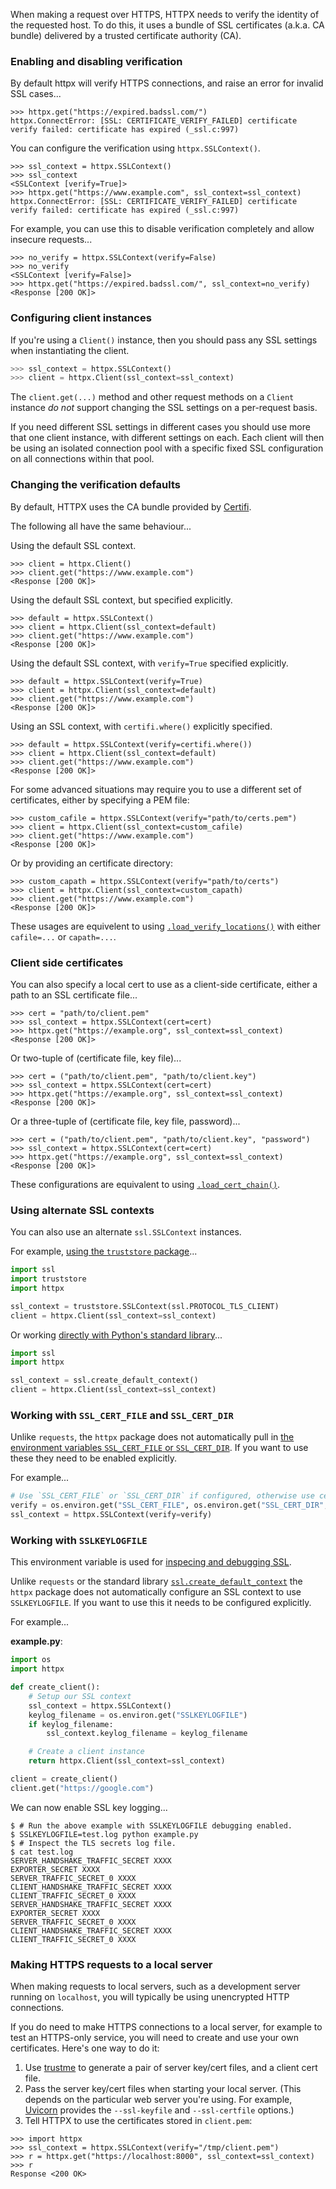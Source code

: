 When making a request over HTTPS, HTTPX needs to verify the identity of the requested host. To do this, it uses a bundle of SSL certificates (a.k.a. CA bundle) delivered by a trusted certificate authority (CA).

### Enabling and disabling verification

By default httpx will verify HTTPS connections, and raise an error for invalid SSL cases...

```pycon
>>> httpx.get("https://expired.badssl.com/")
httpx.ConnectError: [SSL: CERTIFICATE_VERIFY_FAILED] certificate verify failed: certificate has expired (_ssl.c:997)
```

You can configure the verification using `httpx.SSLContext()`.

```pycon
>>> ssl_context = httpx.SSLContext()
>>> ssl_context
<SSLContext [verify=True]>
>>> httpx.get("https://www.example.com", ssl_context=ssl_context)
httpx.ConnectError: [SSL: CERTIFICATE_VERIFY_FAILED] certificate verify failed: certificate has expired (_ssl.c:997)
```

For example, you can use this to disable verification completely and allow insecure requests...

```pycon
>>> no_verify = httpx.SSLContext(verify=False)
>>> no_verify
<SSLContext [verify=False]>
>>> httpx.get("https://expired.badssl.com/", ssl_context=no_verify)
<Response [200 OK]>
```

### Configuring client instances

If you're using a `Client()` instance, then you should pass any SSL settings when instantiating the client.

```python
>>> ssl_context = httpx.SSLContext()
>>> client = httpx.Client(ssl_context=ssl_context)
```

The `client.get(...)` method and other request methods on a `Client` instance *do not* support changing the SSL settings on a per-request basis.

If you need different SSL settings in different cases you should use more that one client instance, with different settings on each. Each client will then be using an isolated connection pool with a specific fixed SSL configuration on all connections within that pool.

### Changing the verification defaults

By default, HTTPX uses the CA bundle provided by [Certifi](https://pypi.org/project/certifi/).

The following all have the same behaviour...

Using the default SSL context.

```pycon
>>> client = httpx.Client()
>>> client.get("https://www.example.com")
<Response [200 OK]>
```

Using the default SSL context, but specified explicitly.

```pycon
>>> default = httpx.SSLContext()
>>> client = httpx.Client(ssl_context=default)
>>> client.get("https://www.example.com")
<Response [200 OK]>
```

Using the default SSL context, with `verify=True` specified explicitly.

```pycon
>>> default = httpx.SSLContext(verify=True)
>>> client = httpx.Client(ssl_context=default)
>>> client.get("https://www.example.com")
<Response [200 OK]>
```

Using an SSL context, with `certifi.where()` explicitly specified.

```pycon
>>> default = httpx.SSLContext(verify=certifi.where())
>>> client = httpx.Client(ssl_context=default)
>>> client.get("https://www.example.com")
<Response [200 OK]>
```

For some advanced situations may require you to use a different set of certificates, either by specifying a PEM file:

```pycon
>>> custom_cafile = httpx.SSLContext(verify="path/to/certs.pem")
>>> client = httpx.Client(ssl_context=custom_cafile)
>>> client.get("https://www.example.com")
<Response [200 OK]>
```

Or by providing an certificate directory:

```pycon
>>> custom_capath = httpx.SSLContext(verify="path/to/certs")
>>> client = httpx.Client(ssl_context=custom_capath)
>>> client.get("https://www.example.com")
<Response [200 OK]>
```

These usages are equivelent to using [`.load_verify_locations()`](https://docs.python.org/3/library/ssl.html#ssl.SSLContext.load_verify_locations) with either `cafile=...` or `capath=...`.

### Client side certificates

You can also specify a local cert to use as a client-side certificate, either a path to an SSL certificate file...

```pycon
>>> cert = "path/to/client.pem"
>>> ssl_context = httpx.SSLContext(cert=cert)
>>> httpx.get("https://example.org", ssl_context=ssl_context)
<Response [200 OK]>
```

Or two-tuple of (certificate file, key file)...

```pycon
>>> cert = ("path/to/client.pem", "path/to/client.key")
>>> ssl_context = httpx.SSLContext(cert=cert)
>>> httpx.get("https://example.org", ssl_context=ssl_context)
<Response [200 OK]>
```

Or a three-tuple of (certificate file, key file, password)...

```pycon
>>> cert = ("path/to/client.pem", "path/to/client.key", "password")
>>> ssl_context = httpx.SSLContext(cert=cert)
>>> httpx.get("https://example.org", ssl_context=ssl_context)
<Response [200 OK]>
```

These configurations are equivalent to using [`.load_cert_chain()`](https://docs.python.org/3/library/ssl.html#ssl.SSLContext.load_cert_chain).

### Using alternate SSL contexts

You can also use an alternate `ssl.SSLContext` instances.

For example, [using the `truststore` package](https://truststore.readthedocs.io/)...

```python
import ssl
import truststore
import httpx

ssl_context = truststore.SSLContext(ssl.PROTOCOL_TLS_CLIENT)
client = httpx.Client(ssl_context=ssl_context)
```

Or working [directly with Python's standard library](https://docs.python.org/3/library/ssl.html)...

```python
import ssl
import httpx

ssl_context = ssl.create_default_context()
client = httpx.Client(ssl_context=ssl_context)
```

### Working with `SSL_CERT_FILE` and `SSL_CERT_DIR`

Unlike `requests`, the `httpx` package does not automatically pull in [the environment variables `SSL_CERT_FILE` or `SSL_CERT_DIR`](https://www.openssl.org/docs/manmaster/man3/SSL_CTX_set_default_verify_paths.html). If you want to use these they need to be enabled explicitly.

For example...

```python
# Use `SSL_CERT_FILE` or `SSL_CERT_DIR` if configured, otherwise use certifi.
verify = os.environ.get("SSL_CERT_FILE", os.environ.get("SSL_CERT_DIR", True))
ssl_context = httpx.SSLContext(verify=verify)
```

### Working with `SSLKEYLOGFILE`

This environment variable is used for [inspecing and debugging SSL](https://everything.curl.dev/usingcurl/tls/sslkeylogfile).

Unlike `requests` or the standard library [`ssl.create_default_context`](https://docs.python.org/3/library/ssl.html#ssl.create_default_context) the `httpx` package does not automatically configure an SSL context to use `SSLKEYLOGFILE`. If you want to use this it needs to be configured explicitly.

For example...

**example.py**:

```python
import os
import httpx

def create_client():
    # Setup our SSL context
    ssl_context = httpx.SSLContext()
    keylog_filename = os.environ.get("SSLKEYLOGFILE")
    if keylog_filename:
        ssl_context.keylog_filename = keylog_filename

    # Create a client instance
    return httpx.Client(ssl_context=ssl_context)

client = create_client()
client.get("https://google.com")
```

We can now enable SSL key logging...

```shell
$ # Run the above example with SSLKEYLOGFILE debugging enabled.
$ SSLKEYLOGFILE=test.log python example.py
$ # Inspect the TLS secrets log file.
$ cat test.log
SERVER_HANDSHAKE_TRAFFIC_SECRET XXXX
EXPORTER_SECRET XXXX
SERVER_TRAFFIC_SECRET_0 XXXX
CLIENT_HANDSHAKE_TRAFFIC_SECRET XXXX
CLIENT_TRAFFIC_SECRET_0 XXXX
SERVER_HANDSHAKE_TRAFFIC_SECRET XXXX
EXPORTER_SECRET XXXX
SERVER_TRAFFIC_SECRET_0 XXXX
CLIENT_HANDSHAKE_TRAFFIC_SECRET XXXX
CLIENT_TRAFFIC_SECRET_0 XXXX
```

### Making HTTPS requests to a local server

When making requests to local servers, such as a development server running on `localhost`, you will typically be using unencrypted HTTP connections.

If you do need to make HTTPS connections to a local server, for example to test an HTTPS-only service, you will need to create and use your own certificates. Here's one way to do it:

1. Use [trustme](https://github.com/python-trio/trustme) to generate a pair of server key/cert files, and a client cert file.
2. Pass the server key/cert files when starting your local server. (This depends on the particular web server you're using. For example, [Uvicorn](https://www.uvicorn.org) provides the `--ssl-keyfile` and `--ssl-certfile` options.)
3. Tell HTTPX to use the certificates stored in `client.pem`:

```pycon
>>> import httpx
>>> ssl_context = httpx.SSLContext(verify="/tmp/client.pem")
>>> r = httpx.get("https://localhost:8000", ssl_context=ssl_context)
>>> r
Response <200 OK>
```

